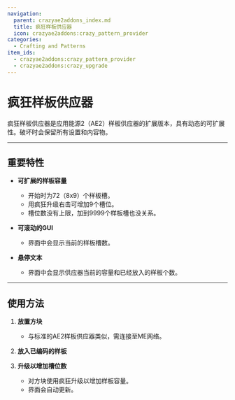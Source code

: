 ```yaml
---
navigation:
  parent: crazyae2addons_index.md
  title: 疯狂样板供应器
  icon: crazyae2addons:crazy_pattern_provider
categories:
  - Crafting and Patterns
item_ids:
  - crazyae2addons:crazy_pattern_provider
  - crazyae2addons:crazy_upgrade
---
```


# 疯狂样板供应器

<BlockImage id="crazyae2addons:crazy_pattern_provider" scale="4"></BlockImage>

疯狂样板供应器是应用能源2（AE2）样板供应器的扩展版本，具有动态的可扩展性。破坏时会保留所有设置和内容物。

---

## 重要特性

- **可扩展的样板容量**
  - 开始时为72（8x9）个样板槽。
  - 用疯狂升级右击可增加9个槽位。
  - 槽位数没有上限，加到9999个样板槽也没关系。

- **可滚动的GUI**
    - 界面中会显示当前的样板槽数。
- **悬停文本**
    - 界面中会显示供应器当前的容量和已经放入的样板个数。
---

## 使用方法

1. **放置方块**
   - 与标准的AE2样板供应器类似，需连接至ME网络。

2. **放入已编码的样板**

3. **升级以增加槽位数**
   - 对方块使用疯狂升级以增加样板容量。
   - 界面会自动更新。
